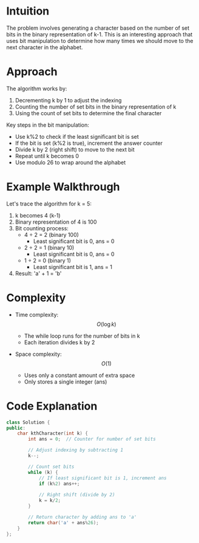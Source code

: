# Intuition
The problem involves generating a character based on the number of set bits in the binary representation of k-1. This is an interesting approach that uses bit manipulation to determine how many times we should move to the next character in the alphabet.

# Approach
The algorithm works by:
1. Decrementing k by 1 to adjust the indexing
2. Counting the number of set bits in the binary representation of k
3. Using the count of set bits to determine the final character

Key steps in the bit manipulation:
- Use k%2 to check if the least significant bit is set
- If the bit is set (k%2 is true), increment the answer counter
- Divide k by 2 (right shift) to move to the next bit
- Repeat until k becomes 0
- Use modulo 26 to wrap around the alphabet

# Example Walkthrough
Let's trace the algorithm for k = 5:
1. k becomes 4 (k-1)
2. Binary representation of 4 is 100
3. Bit counting process:
   - 4 ÷ 2 = 2 (binary 100)
     - Least significant bit is 0, ans = 0
   - 2 ÷ 2 = 1 (binary 10)
     - Least significant bit is 0, ans = 0
   - 1 ÷ 2 = 0 (binary 1)
     - Least significant bit is 1, ans = 1
4. Result: 'a' + 1 = 'b'

# Complexity
- Time complexity: $$O(\log k)$$
  - The while loop runs for the number of bits in k
  - Each iteration divides k by 2

- Space complexity: $$O(1)$$
  - Uses only a constant amount of extra space
  - Only stores a single integer (ans)

# Code Explanation
```cpp
class Solution {
public:
    char kthCharacter(int k) {
        int ans = 0;  // Counter for number of set bits

        // Adjust indexing by subtracting 1
        k--;

        // Count set bits
        while (k) {
            // If least significant bit is 1, increment ans
            if (k%2) ans++;
            
            // Right shift (divide by 2)
            k = k/2;
        }

        // Return character by adding ans to 'a'
        return char('a' + ans%26);
    }
};
```
